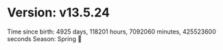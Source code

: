 # Version: v13.5.24
Time since birth: 4925 days, 118201 hours, 7092060 minutes, 425523600 seconds
Season: Spring 🌸
